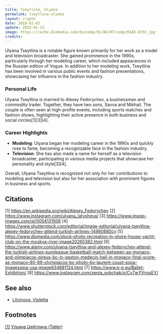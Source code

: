 ```yaml
---
title: Tseytlina, Ulyana
permalink: tseytlina-ulyana
layout: crypto
date: 2018-01-02
update: 2025-01-23
image: https://cache.diomedia.com/diocomp/01/AX/07/comp/01AX-075C.jpg
credits:
---
```


Ulyana Tseytlina is a notable figure known primarily for her work as a model and television broadcaster. She gained prominence in the 1990s, particularly through her modeling career, which included appearances in the Russian edition of Vogue. In addition to her modeling work, Tseytlina has been involved in various public events and fashion presentations, showcasing her influence in the fashion industry.

### Personal Life
Ulyana Tseytlina is married to Alexey Fedorychev, a businessman and commodity trader. Together, they have two sons, Savva and Mikhail. The couple is often seen at high-profile events, including sports matches and fashion shows, highlighting their active presence in both business and social circles[1][3][4].

### Career Highlights
- **Modeling**: Ulyana began her modeling career in the 1990s and quickly rose to fame, becoming a recognizable face in the fashion industry.
- **Television**: She has also made a name for herself as a television broadcaster, participating in various media projects that showcase her personality and style[3][4].

Overall, Ulyana Tseytlina is recognized not only for her contributions to modeling and television but also for her association with prominent figures in business and sports.

## Citations

[1] https://en.wikipedia.org/wiki/Alexey_Fedorychev
[2] https://www.instagram.com/ulyana_latysheva/
[3] https://www.imago-images.com/st/0054131506
[4] https://www.shutterstock.com/editorial/image-editorial/ulyana-tseytlina-alexey-fedorychev-attend-turkish-airlines-14980880cy
[5] https://www.diomedia.com/stock-photo-recreation-in-shore-house-yacht-club-on-the-moskva-river-image20265382.html
[6] https://www.alamy.com/ulyana-tseytlina-and-alexey-fedorychev-attend-the-turkish-airlines-euroleague-basketball-match-between-as-monaco-and-olimpiacos-pireus-bc-in-gaston-medecin-hall-in-monaco-final-score-as-monaco-80-89-olympiacos-bc-photo-by-laurent-coust-sopa-imagessipa-usa-image634881124.html
[7] https://www.e-e.eu/Ballet-Exhibition/
[8] https://www.instagram.com/xenia_sobchak/p/Cv7wYVnssEY/


## See also

+ [Litvinova, Violetta](litvinova-violetta)

## Footnotes

[[1]](#a1) <span id="f1"></span> [Ульяна Цейтлина (Tatler)](https://www.tatler.ru/nashi_lyudi/whoiswho/32339_ulyana_tseytlina.php)
